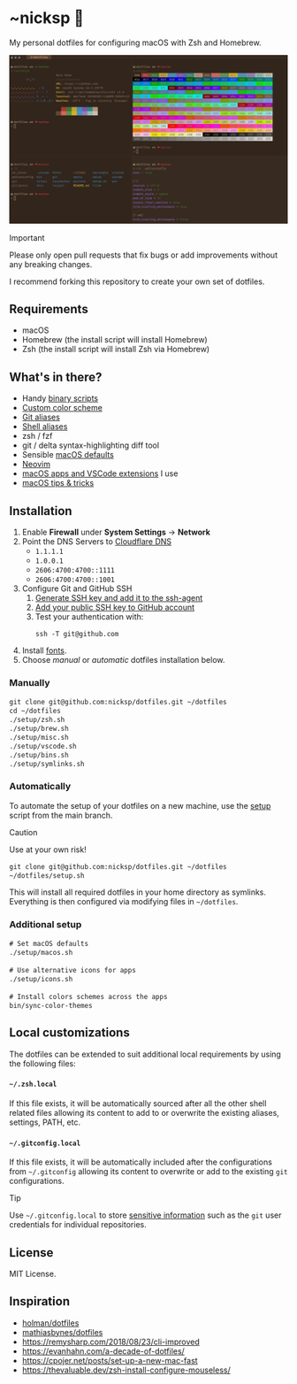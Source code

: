 # ~nicksp 🌮

My personal dotfiles for configuring macOS with Zsh and Homebrew.

![nicksp terminal](screenshot.png)

> [!IMPORTANT]
> Please only open pull requests that fix bugs or add improvements without any breaking changes.

I recommend forking this repository to create your own set of dotfiles.

## Requirements

- macOS
- Homebrew (the install script will install Homebrew)
- Zsh (the install script will install Zsh via Homebrew)

## What's in there?

- Handy [binary scripts](bin/)
- [Custom color scheme](colors/)
- [Git aliases](git/.gitconfig)
- [Shell aliases](zsh/aliases.zsh)
- zsh / fzf
- git / delta syntax-highlighting diff tool
- Sensible [macOS defaults](setup/macos.sh)
- [Neovim](tilde/.config/nvim/)
- [macOS apps and VSCode extensions](setup/Brewfile) I use
- [macOS tips & tricks](/docs/macOS%20Tips%20&%20Tricks.md)

## Installation

1. Enable **Firewall** under **System Settings** → **Network**
1. Point the DNS Servers to [Cloudflare DNS](https://one.one.one.one/dns/) 
    - `1.1.1.1`
    - `1.0.0.1`
    - `2606:4700:4700::1111`
    - `2606:4700:4700::1001`
1. Configure Git and GitHub SSH
    1. [Generate SSH key and add it to the ssh-agent](https://docs.github.com/en/authentication/connecting-to-github-with-ssh/generating-a-new-ssh-key-and-adding-it-to-the-ssh-agent)
    1. [Add your public SSH key to GitHub account](https://docs.github.com/en/authentication/connecting-to-github-with-ssh/adding-a-new-ssh-key-to-your-github-account)
    1. Test your authentication with:
        ```
        ssh -T git@github.com
        ```
1. Install [fonts](fonts/).
1. Choose _manual_ or _automatic_ dotfiles installation below.

### Manually

```shell
git clone git@github.com:nicksp/dotfiles.git ~/dotfiles
cd ~/dotfiles
./setup/zsh.sh
./setup/brew.sh
./setup/misc.sh
./setup/vscode.sh
./setup/bins.sh
./setup/symlinks.sh
```

### Automatically

To automate the setup of your dotfiles on a new machine, use the [setup](./setup) script from the main branch.

> [!CAUTION]
> Use at your own risk!

```shell
git clone git@github.com:nicksp/dotfiles.git ~/dotfiles
~/dotfiles/setup.sh
```

This will install all required dotfiles in your home directory as symlinks. Everything is then configured via modifying files in `~/dotfiles`.

### Additional setup

```shell
# Set macOS defaults
./setup/macos.sh

# Use alternative icons for apps
./setup/icons.sh

# Install colors schemes across the apps
bin/sync-color-themes
```

## Local customizations

The dotfiles can be extended to suit additional local
requirements by using the following files:

#### `~/.zsh.local`

If this file exists, it will be automatically sourced
after all the other shell related files allowing its
content to add to or overwrite the existing aliases, settings, PATH,
etc.

#### `~/.gitconfig.local`

If this file exists, it will be automatically
included after the configurations from `~/.gitconfig` allowing
its content to overwrite or add to the existing `git` configurations.

> [!TIP]
> Use `~/.gitconfig.local` to store [sensitive information](git/) such
as the `git` user credentials for individual repositories.

## License

MIT License.

## Inspiration

- [holman/dotfiles](https://github.com/holman/dotfiles)
- [mathiasbynes/dotfiles](https://github.com/mathiasbynens/dotfiles)
- https://remysharp.com/2018/08/23/cli-improved
- https://evanhahn.com/a-decade-of-dotfiles/
- https://cpojer.net/posts/set-up-a-new-mac-fast
- https://thevaluable.dev/zsh-install-configure-mouseless/

